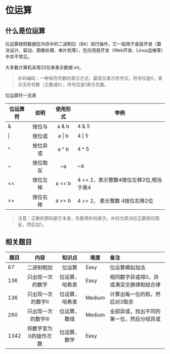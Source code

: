 # 位运算

## 什么是位运算
位运算按照数据在内存中的二进制位（Bit）进行操作，它一般用于底层开发（算法设计、驱动、图像处理、单片机等），在应用层开发（Web开发、Linux运维等）中并不常见。 

大多数计算机采用32位来表示数据 int。

> 补码编码：一种有符号数的表示方式，最高位表示符号位，符号位是0，表示无符号数（正数或0），符号位是1表示负数。

位运算符一览表

位运算符|说明|使用形式|举例
---|:---:|:---:|---
&|按位与|a & b|4 & 5
\|| 按位或 |  a \| b | 4 \| 5
^ | 按位异或 | a ^ b | 4 ^ 5
~ | 按位取反 | ~a | ~4
<<| 按位左移 | a << b | 4 << 2，表示整数4按位左移2位,相当于乘4
\>>| 按位右移 | a >> b | 4 >> 2， 表示整数 4按位右移2位

> 注意：正数的原码是它本身，负数用补码表示，补码为其对应正数按位取反，然后加1。
## 相关题目
题目|内容|知识点|难度|备注
---|:---:|:---:|---|:---
67|二进制相加|位运算|Easy|位运算模拟加法
136|只出现一次的数字|位运算，哈希表|Easy|相同数字异或得0，异或满足交换律和结合律
136|只出现一次的数字II|位运算，哈希表|Medium|计算出每一位的和，然后对3取余
260|只出现一次的数字III|位运算，数组|Medium|全部异或，找出不同的第一位，然后分组异或
1342|将数字变为0的操作次数|位运算、数学|Easy|

